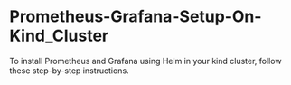 # Prometheus-Grafana-Setup-On-Kind_Cluster
To install Prometheus and Grafana using Helm in your kind cluster, follow these step-by-step instructions.
